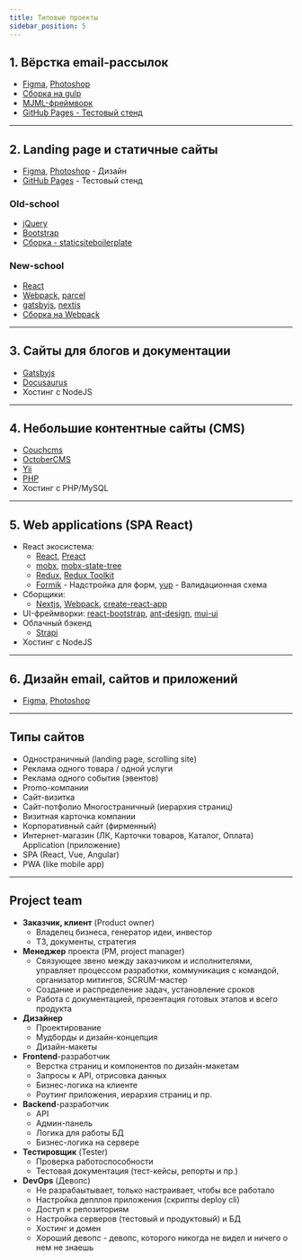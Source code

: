 ```yaml
---
title: Типовые проекты
sidebar_position: 5
---
```


## 1. Вёрстка email-рассылок
- [Figma](https://www.figma.com/), [Photoshop](https://www.adobe.com/ru/products/photoshop.html)
- [Сборка на gulp](https://github.com/EvgenyLeukhin/product-hired-emails)
- [MJML-фреймворк](https://mjml.io/)
- [GitHub Pages - Тестовый стенд](https://pages.github.com/)

---

## 2. Landing page и статичные сайты

- [Figma](https://www.figma.com/), [Photoshop](https://www.adobe.com/ru/products/photoshop.html) - Дизайн
- [GitHub Pages](https://pages.github.com/) - Тестовый стенд

### Old-school

- [jQuery](https://jquery.com/)
- [Bootstrap](https://getbootstrap.com/)
- [Сборка - staticsiteboilerplate](https://staticsiteboilerplate.com/)

### New-school

- [React](https://ru.reactjs.org/)
- [Webpack](https://webpack.js.org/), [parcel](https://parceljs.org/)
- [gatsbyjs](https://www.gatsbyjs.com/), [nextjs](https://nextjs.org/)
- [Сборка на Webpack](https://github.com/EvgenyLeukhin/kartina-mira/tree/one-bundle)

---

## 3. Сайты для блогов и документации

- [Gatsbyjs](https://www.gatsbyjs.com/)
- [Docusaurus](https://docusaurus.io/)
- Хостинг с NodeJS

---
## 4. Небольшие контентные сайты (CMS)

- [Couchcms](https://www.couchcms.com/)
- [OctoberCMS](https://octobercms.com/)
- [Yii](https://www.yiiframework.com/)
- [PHP](https://www.php.net/)
- Хостинг с PHP/MySQL

---

## 5. Web applications (SPA React)

- React экосистема:
  - [React](https://ru.reactjs.org/), [Preact](https://preactjs.com/)
  - [mobx](https://mobx.js.org/README.html), [mobx-state-tree](https://mobx-state-tree.js.org/intro/welcome)
  - [Redux](https://redux.js.org/), [Redux Toolkit](https://redux-toolkit.js.org/)
  - [Formik](https://formik.org/docs/overview) - Надстройка для форм, [yup](https://github.com/jquense/yup) - Валидационная схема
- Сборщики:
  - [Nextjs](https://nextjs.org/), [Webpack](https://webpack.js.org/), [create-react-app](https://create-react-app.dev/)
- UI-фреймворки:
  [react-bootstrap](https://react-bootstrap.github.io/), [ant-design](https://ant.design/), [mui-ui](https://mui.com/)
- Облачный бэкенд
  - [Strapi](https://strapi.io/)
- Хостинг с NodeJS

---

## 6. Дизайн email, сайтов и приложений

- [Figma](https://www.figma.com/), [Photoshop](https://www.adobe.com/ru/products/photoshop.html)


***

## Типы сайтов

- Одностраничный (landing page, scrolling site)
- Реклама одного товара / одной услуги
- Реклама одного события (эвентов)
- Promo-компании
- Сайт-визитка
- Сайт-потфолио Многостраничный (иерархия страниц)
- Визитная карточка компании
- Корпоративный сайт (фирменный)
- Интернет-магазин (ЛК, Карточки товаров, Каталог, Оплата) Application (приложение)
- SPA (React, Vue, Angular)
- PWA (like mobile app)

***

## Project team

- **Заказчик, клиент** (Product owner)
  - Владелец бизнеса, генератор идеи, инвестор
  - ТЗ, документы, стратегия
- **Менеджер** проекта (PM, project manager)
  - Связующее звено между заказчиком и исполнителями, управляет процессом разработки, коммуникация с командой, организатор митингов, SCRUM-мастер
  - Создание и распределение задач, установление сроков
  - Работа с документацией, презентация готовых этапов и всего продукта
- **Дизайнер**
  - Проектирование
  - Мудборды и дизайн-концепция
  - Дизайн-макеты
- **Frontend**-разработчик
  - Верстка страниц и компонентов по дизайн-макетам
  - Запросы к API, отрисовка данных
  - Бизнес-логика на клиенте
  - Роутинг приложения, иерархия страниц и пр.
- **Backend**-разработчик
  - API
  - Админ-панель
  - Логика для работы БД
  - Бизнес-логика на сервере
- **Tecтировщик** (Tester)
  - Проверка работоспособности
  - Тестовая документация (тест-кейсы, репорты и пр.)
- **DevOps** (Девопс)
  - Не разрабаытывает, только настраивает, чтобы все работало
  - Настройка депллоя приложения (скрипты deploy cli)
  - Доступ к репозиториям
  - Настройка серверов (тестовый и продуктовый) и БД
  - Хостинг и домен
  - Хороший девопс - девопс, которого никогда не видел и ничего о нем не знаешь
